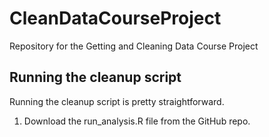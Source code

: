 # CleanDataCourseProject
Repository for the Getting and Cleaning Data Course Project

## Running the cleanup script
Running the cleanup script is pretty straightforward. 

1. Download the run_analysis.R file from the GitHub repo. 
